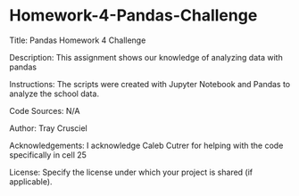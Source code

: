 # Homework-4-Pandas-Challenge
Title: Pandas Homework 4 Challenge

Description: This assignment shows our knowledge of analyzing data with pandas

Instructions: The scripts were created with Jupyter Notebook and Pandas to analyze the school data. 

Code Sources: N/A

Author: Tray Crusciel

Acknowledgements: I acknowledge Caleb Cutrer for helping with the code specifically in cell 25

License: Specify the license under which your project is shared (if applicable).
